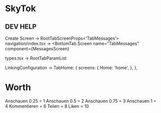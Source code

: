 # SkyTok




## DEV HELP
Create Screen -> RootTabScreenProps<'TabMessages'>
navigation/index.tsx -> <BottomTab.Screen
                        name="TabMessages"
                        component={MessagesScreen}

types.tsx -> RootTabParamList

LinkingConfiguration -> TabHome: {
                        screens: {
                        Home: 'home',
                        },
                    },

# Worth
Anschauen 0.25 = 1
Anschauen 0.5 = 2
Anschauen 0.75 = 3
Anschauen 1 = 4
Kommentieren = 6
Teilen = 8
Liken = 10
